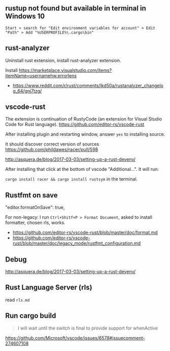 ## rustup not found but available in terminal in Windows 10

`Start > search for "Edit environment variables for account" > Edit "Path" > Add "%USERPROFILE%\.cargo\bin"`

## rust-analyzer

Uninstall rust extension, install rust-analyzer extension.

Install https://marketplace.visualstudio.com/items?itemName=usernamehw.errorlens

- https://www.reddit.com/r/rust/comments/lkd50a/rustanalyzer_changelog_64/gnj7tzg/

## vscode-rust

The extension is continuation of RustyCode (an extension for Visual Studio Code for Rust language). https://github.com/editor-rs/vscode-rust


After installing plugin and restarting window, answer `yes` to installing source.

It should discover correct version of sources https://github.com/phildawes/racer/pull/598

http://asquera.de/blog/2017-03-03/setting-up-a-rust-devenv/


After installing that click at the bottom of vscode "Additional...". It will run:

`cargo install racer && cargo install rustsym` in the terminal.



## Rustfmt on save

"editor.formatOnSave": true,

For non-legacy: I run `Ctrl+Shitf+P > Format Document`, asked to install formatter, chosen rls, works.

- https://github.com/editor-rs/vscode-rust/blob/master/doc/format.md
- https://github.com/editor-rs/vscode-rust/blob/master/doc/legacy_mode/rustfmt_configuration.md

## Debug

http://asquera.de/blog/2017-03-03/setting-up-a-rust-devenv/

## Rust Language Server (rls)

read `rls.md`

## Run cargo build

>I will wait until the switch is final to provide support for whenActive

https://github.com/Microsoft/vscode/issues/6578#issuecomment-274607108
